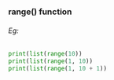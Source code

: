 ### range() function
###### Eg:
```python
print(list(range(10))
print(list(range(1, 10))
print(list(range(1, 10 + 1))
```
